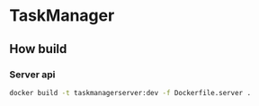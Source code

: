 # TaskManager


## How build

### Server api

```bash
docker build -t taskmanagerserver:dev -f Dockerfile.server .
```


